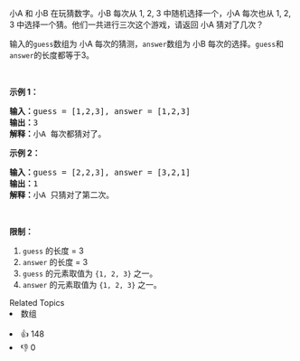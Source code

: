 <p>小A 和 小B 在玩猜数字。小B 每次从 1, 2, 3 中随机选择一个，小A 每次也从 1, 2, 3 中选择一个猜。他们一共进行三次这个游戏，请返回 小A 猜对了几次？</p>

<p>输入的<code>guess</code>数组为 小A 每次的猜测，<code>answer</code>数组为 小B 每次的选择。<code>guess</code>和<code>answer</code>的长度都等于3。</p>

<p>&nbsp;</p>

<p><strong>示例 1：</strong></p>

<pre>
<strong>输入：</strong>guess = [1,2,3], answer = [1,2,3]
<strong>输出：</strong>3
<strong>解释：</strong>小A 每次都猜对了。</pre>

<p><strong>示例 2：</strong></p>

<pre>
<strong>输入：</strong>guess = [2,2,3], answer = [3,2,1]
<strong>输出：</strong>1
<strong>解释：</strong>小A 只猜对了第二次。</pre>

<p>&nbsp;</p>

<p><strong>限制：</strong></p>

<ol> 
 <li><code>guess</code> 的长度 = 3</li> 
 <li><code>answer</code> 的长度 = 3</li> 
 <li><code>guess</code> 的元素取值为 <code>{1, 2, 3}</code> 之一。</li> 
 <li><code>answer</code> 的元素取值为 <code>{1, 2, 3}</code> 之一。</li> 
</ol>

<div><div>Related Topics</div><div><li>数组</li></div></div><br><div><li>👍 148</li><li>👎 0</li></div>